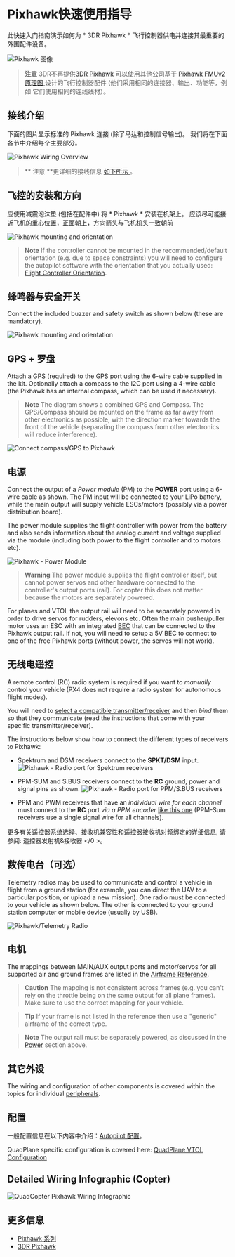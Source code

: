 # Pixhawk快速使用指导

此快速入门指南演示如何为 * 3DR Pixhawk * 飞行控制器供电并连接其最重要的外围配件设备。

![Pixhawk  图像](../../images/pixhawk_logo_view.jpg)

> **注意** 3DR不再提供[3DR Pixhawk](https://dev.px4.io/hardware-pixhawk.html) 可以使用其他公司基于 [ Pixhawk FMUv2 原理图 ](../flight_controller/pixhawk_series.md) 设计的飞行控制器配件 (他们采用相同的连接器、输出、功能等，例如 它们使用相同的连线线材）。

## 接线介绍

下面的图片显示标准的 Pixhawk 连接 (除了马达和控制信号输出)。 我们将在下面各节中介绍每个主要部分。

![Pixhawk Wiring Overview](../../images/pixhawk_wiring_overview.jpg)  

> ** 注意 **更详细的接线信息 [ 如下所示 ](#detailed-wiring-infographic-copter)。

## 飞控的安装和方向

应使用减震泡沫垫 (包括在配件中) 将 * Pixhawk * 安装在机架上。 应该尽可能接近飞机的重心位置，正面朝上，方向箭头与飞机机头一致朝前

![Pixhawk mounting and orientation](../../images/pixhawk_3dr_mounting_and_foam.jpg)

> **Note** If the controller cannot be mounted in the recommended/default orientation (e.g. due to space constraints) you will need to configure the autopilot software with the orientation that you actually used: [Flight Controller Orientation](../config/flight_controller_orientation.md).

## 蜂鸣器与安全开关

Connect the included buzzer and safety switch as shown below (these are mandatory).

![Pixhawk mounting and orientation](../../images/pixhawk_3dr_buzzer_and_safety_switch.jpg)

## GPS + 罗盘

Attach a GPS (required) to the GPS port using the 6-wire cable supplied in the kit. Optionally attach a compass to the I2C port using a 4-wire cable (the Pixhawk has an internal compass, which can be used if necessary).

> **Note** The diagram shows a combined GPS and Compass. The GPS/Compass should be mounted on the frame as far away from other electronics as possible, with the direction marker towards the front of the vehicle (separating the compass from other electronics will reduce interference).

![Connect compass/GPS to Pixhawk](../../images/pixhawk_3dr_compass_gps.jpg)

## 电源

Connect the output of a *Power module* (PM) to the **POWER** port using a 6-wire cable as shown. The PM input will be connected to your LiPo battery, while the main output will supply vehicle ESCs/motors (possibly via a power distribution board).

The power module supplies the flight controller with power from the battery and also sends information about the analog current and voltage supplied via the module (including both power to the flight controller and to motors etc).

![Pixhawk - Power Module](../../images/pixhawk_3dr_power_module.jpg)

> **Warning** The power module supplies the flight controller itself, but cannot power servos and other hardware connected to the controller's output ports (rail). For copter this does not matter because the motors are separately powered.

For planes and VTOL the output rail will need to be separately powered in order to drive servos for rudders, elevons etc. Often the main pusher/puller motor uses an ESC with an integrated [BEC](https://en.wikipedia.org/wiki/Battery_eliminator_circuit) that can be connected to the Pixhawk output rail. If not, you will need to setup a 5V BEC to connect to one of the free Pixhawk ports (without power, the servos will not work).

<!-- It would be good to have real example of this powering -->

## 无线电遥控

A remote control (RC) radio system is required if you want to *manually* control your vehicle (PX4 does not require a radio system for autonomous flight modes).

You will need to [select a compatible transmitter/receiver](../getting_started/rc_transmitter_receiver.md) and then *bind* them so that they communicate (read the instructions that come with your specific transmitter/receiver).

The instructions below show how to connect the different types of receivers to Pixhawk:

- Spektrum and DSM receivers connect to the **SPKT/DSM** input. ![Pixhawk - Radio port for Spektrum receivers](../../images/pixhawk_3dr_receiver_spektrum.jpg)

- PPM-SUM and S.BUS receivers connect to the **RC** ground, power and signal pins as shown. ![Pixhawk - Radio port for PPM/S.BUS receivers](../../images/pixhawk_3dr_receiver_ppm_sbus.jpg)

- PPM and PWM receivers that have an *individual wire for each channel* must connect to the **RC** port *via a PPM encoder* [like this one](http://www.getfpv.com/radios/radio-accessories/holybro-ppm-encoder-module.html) (PPM-Sum receivers use a single signal wire for all channels).

更多有关遥控器系统选择、接收机兼容性和遥控器接收机对频绑定的详细信息, 请参阅: 遥控器发射机&接收器 </0 >。</p> 

## 数传电台（可选）

Telemetry radios may be used to communicate and control a vehicle in flight from a ground station (for example, you can direct the UAV to a particular position, or upload a new mission). One radio must be connected to your vehicle as shown below. The other is connected to your ground station computer or mobile device (usually by USB).

![Pixhawk/Telemetry Radio](../../images/pixhawk_3dr_telemetry_radio.jpg)

<!-- what configuration is required once you've set up a radio) -->

## 电机

The mappings between MAIN/AUX output ports and motor/servos for all supported air and ground frames are listed in the [Airframe Reference](../airframes/airframe_reference.md).

> **Caution** The mapping is not consistent across frames (e.g. you can't rely on the throttle being on the same output for all plane frames). Make sure to use the correct mapping for your vehicle.

<span></span>

> **Tip** If your frame is not listed in the reference then use a "generic" airframe of the correct type.

<span></span>

> **Note** The output rail must be separately powered, as discussed in the [Power](#power) section above.

<!-- INSERT image of the motor AUX/MAIN ports? -->

## 其它外设

The wiring and configuration of other components is covered within the topics for individual [peripherals](../peripherals/README.md).

## 配置

一般配置信息在以下内容中介绍：[Autopilot 配置](../config/README.md)。

QuadPlane specific configuration is covered here: [QuadPlane VTOL Configuration](../config_vtol/vtol_quad_configuration.md)

<!-- what about config of other vtol types and plane. Do the instructions in these ones above apply for tailsitters etc? -->

## Detailed Wiring Infographic (Copter)

![QuadCopter Pixhawk Wiring Infographic](../../images/pixhawk_infographic2.jpg)

## 更多信息

- [Pixhawk 系列](../flight_controller/pixhawk_series.md)
- [3DR Pixhawk](../flight_controller/pixhawk.md)